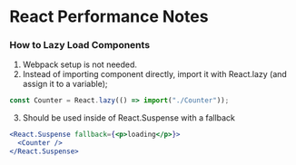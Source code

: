 # React Performance Notes

### How to Lazy Load Components
1) Webpack setup is not needed.
2) Instead of importing component directly, import it with React.lazy (and assign it to a variable);
```jsx
const Counter = React.lazy(() => import("./Counter"));
```
3) Should be used inside of React.Suspense with a fallback
```jsx
<React.Suspense fallback={<p>loading</p>}>
  <Counter />
</React.Suspense>
```